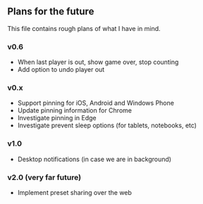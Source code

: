 ## Plans for the future
This file contains rough plans of what I have in mind.

### v0.6
- When last player is out, show game over, stop counting
- Add option to undo player out

### v0.x
- Support pinning for iOS, Android and Windows Phone
- Update pinning information for Chrome
- Investigate pinning in Edge
- Investigate prevent sleep options (for tablets, notebooks, etc)

### v1.0
- Desktop notifications (in case we are in background)

### v2.0 (very far future)
- Implement preset sharing over the web

